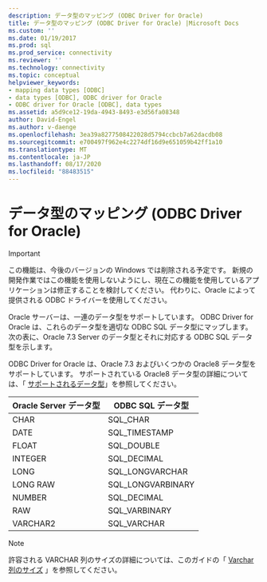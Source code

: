 ```yaml
---
description: データ型のマッピング (ODBC Driver for Oracle)
title: データ型のマッピング (ODBC Driver for Oracle) |Microsoft Docs
ms.custom: ''
ms.date: 01/19/2017
ms.prod: sql
ms.prod_service: connectivity
ms.reviewer: ''
ms.technology: connectivity
ms.topic: conceptual
helpviewer_keywords:
- mapping data types [ODBC]
- data types [ODBC], ODBC driver for Oracle
- ODBC driver for Oracle [ODBC], data types
ms.assetid: a5d9ce12-19da-4943-8493-e3d56fa08348
author: David-Engel
ms.author: v-daenge
ms.openlocfilehash: 3ea39a8277508422028d5794ccbcb7a62dacdb08
ms.sourcegitcommit: e700497f962e4c2274df16d9e651059b42ff1a10
ms.translationtype: MT
ms.contentlocale: ja-JP
ms.lasthandoff: 08/17/2020
ms.locfileid: "88483515"
---
```

# <a name="mapping-data-types-odbc-driver-for-oracle"></a>データ型のマッピング (ODBC Driver for Oracle)
> [!IMPORTANT]  
>  この機能は、今後のバージョンの Windows では削除される予定です。 新規の開発作業ではこの機能を使用しないようにし、現在この機能を使用しているアプリケーションは修正することを検討してください。 代わりに、Oracle によって提供される ODBC ドライバーを使用してください。  
  
 Oracle サーバーは、一連のデータ型をサポートしています。 ODBC Driver for Oracle は、これらのデータ型を適切な ODBC SQL データ型にマップします。 次の表に、Oracle 7.3 Server のデータ型とそれに対応する ODBC SQL データ型を示します。  
  
 ODBC Driver for Oracle は、Oracle 7.3 およびいくつかの Oracle8 データ型をサポートしています。 サポートされている Oracle8 データ型の詳細については、「 [サポートされるデータ型](../../odbc/microsoft/supported-data-types-odbc-driver-for-oracle.md)」を参照してください。  
  
|Oracle Server データ型|ODBC SQL データ型|  
|-----------------------------|------------------------|  
|CHAR|SQL_CHAR|  
|DATE|SQL_TIMESTAMP|  
|FLOAT|SQL_DOUBLE|  
|INTEGER|SQL_DECIMAL|  
|LONG|SQL_LONGVARCHAR|  
|LONG RAW|SQL_LONGVARBINARY|  
|NUMBER|SQL_DECIMAL|  
|RAW|SQL_VARBINARY|  
|VARCHAR2|SQL_VARCHAR|  
  
> [!NOTE]  
>  許容される VARCHAR 列のサイズの詳細については、このガイドの「 [Varchar 列のサイズ](../../odbc/microsoft/varchar-column-size-odbc-driver-for-oracle.md) 」を参照してください。
